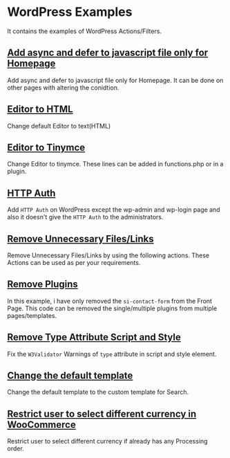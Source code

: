 # WordPress Examples

It contains the examples of WordPress Actions/Filters.

## [Add async and defer to javascript file only for Homepage](add-defer-async-in-js.php)
Add async and defer to javascript file only for Homepage. It can be done on other pages with altering the conidtion.

## [Editor to HTML](editor-to-html.php)
Change default Editor to text(HTML)

## [Editor to Tinymce](editor-to-tinymce.php)
Change Editor to tinymce. These lines can be added in functions.php or in a plugin.

## [HTTP Auth](http-auth.php)
Add `HTTP Auth` on WordPress except the wp-admin and wp-login page and also it doesn't give the `HTTP Auth` to the administrators.

## [Remove Unnecessary Files/Links](remove-links-scripts.php)
Remove Unnecessary Files/Links by using the following actions. These Actions can be used as per your requirements.

## [Remove Plugins](remove-plugins.php)
In this example, i have only removed the `si-contact-form` from the Front Page. This code can be removed the single/multiple plugins from multiple pages/templates.

## [Remove Type Attribute Script and Style](remove-type-attr-html.php)
Fix the `W3Validator` Warnings of  `type` attribute in script and style element.

## [Change the default template](search-template.php)
Change the default template to the custom template for Search.

## [Restrict user to select different currency in WooCommerce](woocommerce-restirct-currency-change.php)
Restrict user to select different currency if already has any Processing order.
